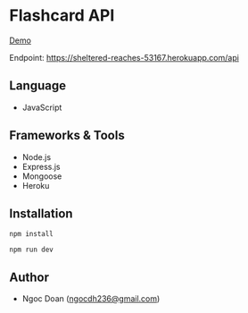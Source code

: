 # Flashcard API 

[Demo](https://documenter.getpostman.com/view/1649848/SVfRsSYY?version=latest)

Endpoint: https://sheltered-reaches-53167.herokuapp.com/api

## Language

- JavaScript

## Frameworks & Tools

- Node.js
- Express.js
- Mongoose
- Heroku

## Installation

`npm install`

`npm run dev`

## Author

- Ngoc Doan (ngocdh236@gmail.com)
